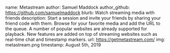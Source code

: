 name: Metastream
author: Samuel Maddock
author_github: https://github.com/samuelmaddock
blurb: Watch streaming media with friends
description: Start a session and invite your friends by sharing your friend code with them. Browse for your favorite media and add the URL to the queue. A number of popular websites are already supported for playback. New features are added on top of streaming websites such as real-time chat and timestamp markers.
url: https://getmetastream.com/
img: metastream.png
timestamp: August 5th, 2019